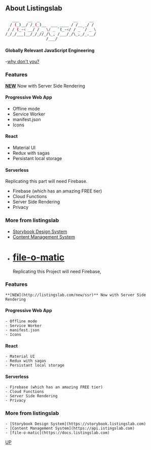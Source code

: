 ## About Listingslab

```bash
   ___    __  _               __     __
  / (_)__/ /_(_)__  ___ ____ / /__ _/ /
 / / (_-< __/ / _ \/ _ `(_-</ / _ `/ _ \
/_/_/___|__/_/_//_/\_, /___/_/\_,_/_.__/
                  /___/

```

#### Globally Relevant JavaScript Engineering

-[why don't you?](./why-dont-you)

### Features

**[NEW](http://listingslab.com/new/ssr)** Now with Server Side Rendering

#### Progressive Web App

- Offline mode
- Service Worker
- manifest.json
- Icons

#### React

- Material UI
- Redux with sagas
- Persistant local storage

#### Serverless

Replicating this part will need Firebase.

- Firebase (which has an amazing FREE tier)
- Cloud Functions
- Server Side Rendering
- Privacy

### More from listingslab

- [Storybook Design System](https://storybook.listingslab.com)
- [Content Management System](https://api.istingslab.com)
- # [file-o-matic](https://docs.listingslab.com)
  Replicating this Project will need Firebase,

### Features

    **[NEW](http://listingslab.com/new/ssr)** Now with Server Side Rendering

#### Progressive Web App

    - Offline mode
    - Service Worker
    - manifest.json
    - Icons

#### React

    - Material UI
    - Redux with sagas
    - Persistant local storage

#### Serverless

    - Firebase (which has an amazing FREE tier)
    - Cloud Functions
    - Server Side Rendering
    - Privacy

### More from listingslab

    - [Storybook Design System](https://storybook.listingslab.com)
    - [Content Management System](https://api.istingslab.com)
    - [file-o-matic](https://docs.listingslab.com)

[UP](../)
